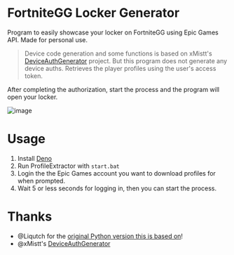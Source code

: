 # FortniteGG Locker Generator

Program to easily showcase your locker on FortniteGG using Epic Games API. Made for personal use.

> Device code generation and some functions is based on xMistt's [DeviceAuthGenerator](https://github.com/xMistt/DeviceAuthGenerator) project. But this program does not generate any device auths. Retrieves the player profiles using the user's access token.

After completing the authorization, start the process and the program will open your locker.

![image](https://github.com/Liqutch/FNGG-LockerGenerator/assets/113312256/5bbaefde-d972-4975-aece-f4b1a99428d7)

# Usage

1. Install [Deno](https://deno.com/)
2. Run ProfileExtractor with `start.bat`
3. Login the the Epic Games account you want to download profiles for when prompted.
4. Wait 5 or less seconds for logging in, then you can start the process.

# Thanks

- @Liqutch for the [original Python version this is based on][upstream]!
- @xMistt's [DeviceAuthGenerator](https://github.com/xMistt/DeviceAuthGenerator)

[upstream]: https://github.com/Liqutch/FNGG-LockerGenerator
